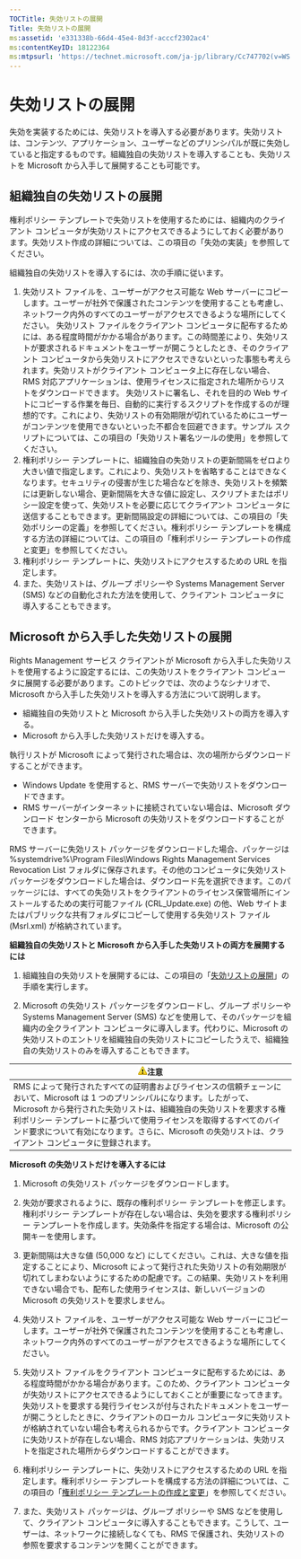 ```yaml
---
TOCTitle: 失効リストの展開
Title: 失効リストの展開
ms:assetid: 'e331338b-66d4-45e4-8d3f-acccf2302ac4'
ms:contentKeyID: 18122364
ms:mtpsurl: 'https://technet.microsoft.com/ja-jp/library/Cc747702(v=WS.10)'
---
```


失効リストの展開
================

失効を実装するためには、失効リストを導入する必要があります。失効リストは、コンテンツ、アプリケーション、ユーザーなどのプリンシパルが既に失効していると指定するものです。組織独自の失効リストを導入することも、失効リストを Microsoft から入手して展開することも可能です。

組織独自の失効リストの展開
--------------------------

権利ポリシー テンプレートで失効リストを使用するためには、組織内のクライアント コンピュータが失効リストにアクセスできるようにしておく必要があります。失効リスト作成の詳細については、この項目の「失効の実装」を参照してください。

組織独自の失効リストを導入するには、次の手順に従います。

1.  失効リスト ファイルを、ユーザーがアクセス可能な Web サーバーにコピーします。ユーザーが社外で保護されたコンテンツを使用することも考慮し、ネットワーク内外のすべてのユーザーがアクセスできるような場所にしてください。
    失効リスト ファイルをクライアント コンピュータに配布するためには、ある程度時間がかかる場合があります。この時間差により、失効リストが要求されるドキュメントをユーザーが開こうとしたとき、そのクライアント コンピュータから失効リストにアクセスできないといった事態も考えられます。失効リストがクライアント コンピュータ上に存在しない場合、RMS 対応アプリケーションは、使用ライセンスに指定された場所からリストをダウンロードできます。
    失効リストに署名し、それを目的の Web サイトにコピーする作業を毎日、自動的に実行するスクリプトを作成するのが理想的です。これにより、失効リストの有効期限が切れているためにユーザーがコンテンツを使用できないといった不都合を回避できます。サンプル スクリプトについては、この項目の「失効リスト署名ツールの使用」を参照してください。
2.  権利ポリシー テンプレートに、組織独自の失効リストの更新間隔をゼロより大きい値で指定します。これにより、失効リストを省略することはできなくなります。セキュリティの侵害が生じた場合などを除き、失効リストを頻繁には更新しない場合、更新間隔を大きな値に設定し、スクリプトまたはポリシー設定を使って、失効リストを必要に応じてクライアント コンピュータに送信することもできます。更新間隔設定の詳細については、この項目の「失効ポリシーの定義」を参照してください。権利ポリシー テンプレートを構成する方法の詳細については、この項目の「権利ポリシー テンプレートの作成と変更」を参照してください。
3.  権利ポリシー テンプレートに、失効リストにアクセスするための URL を指定します。
4.  また、失効リストは、グループ ポリシーや Systems Management Server (SMS) などの自動化された方法を使用して、クライアント コンピュータに導入することもできます。

Microsoft から入手した失効リストの展開
--------------------------------------

Rights Management サービス クライアントが Microsoft から入手した失効リストを使用するように設定するには、この失効リストをクライアント コンピュータに展開する必要があります。このトピックでは、次のようなシナリオで、Microsoft から入手した失効リストを導入する方法について説明します。

-   組織独自の失効リストと Microsoft から入手した失効リストの両方を導入する。
-   Microsoft から入手した失効リストだけを導入する。

執行リストが Microsoft によって発行された場合は、次の場所からダウンロードすることができます。

-   Windows Update を使用すると、RMS サーバーで失効リストをダウンロードできます。
-   RMS サーバーがインターネットに接続されていない場合は、Microsoft ダウンロード センターから Microsoft の失効リストをダウンロードすることができます。

RMS サーバーに失効リスト パッケージをダウンロードした場合、パッケージは %systemdrive%\\Program Files\\Windows Rights Management Services Revocation List フォルダに保存されます。その他のコンピュータに失効リスト パッケージをダウンロードした場合は、ダウンロード先を選択できます。このパッケージには、すべての失効リストをクライアントのライセンス保管場所にインストールするための実行可能ファイル (CRL\_Update.exe) の他、Web サイトまたはパブリックな共有フォルダにコピーして使用する失効リスト ファイル (Msrl.xml) が格納されています。

**組織独自の失効リストと Microsoft から入手した失効リストの両方を展開するには**
1.  組織独自の失効リストを展開するには、この項目の「[失効リストの展開](https://technet.microsoft.com/e331338b-66d4-45e4-8d3f-acccf2302ac4)」の手順を実行します。

2.  Microsoft の失効リスト パッケージをダウンロードし、グループ ポリシーや Systems Management Server (SMS) などを使用して、そのパッケージを組織内の全クライアント コンピュータに導入します。代わりに、Microsoft の失効リストのエントリを組織独自の失効リストにコピーしたうえで、組織独自の失効リストのみを導入することもできます。

| ![](images/Cc747702.Caution(WS.10).gif)注意                                                                                                                                                                                                                                                                                                                  |
|-------------------------------------------------------------------------------------------------------------------------------------------------------------------------------------------------------------------------------------------------------------------------------------------------------------------------------------------------------------------------------------------|
| RMS によって発行されたすべての証明書およびライセンスの信頼チェーンにおいて、Microsoft は 1 つのプリンシパルになります。したがって、Microsoft から発行された失効リストは、組織独自の失効リストを要求する権利ポリシー テンプレートに基づいて使用ライセンスを取得するすべてのバインド要求について有効になります。さらに、Microsoft の失効リストは、クライアント コンピュータに登録されます。 |

**Microsoft の失効リストだけを導入するには**
1.  Microsoft の失効リスト パッケージをダウンロードします。

2.  失効が要求されるように、既存の権利ポリシー テンプレートを修正します。権利ポリシー テンプレートが存在しない場合は、失効を要求する権利ポリシー テンプレートを作成します。失効条件を指定する場合は、Microsoft の公開キーを使用します。

3.  更新間隔は大きな値 (50,000 など) にしてください。これは、大きな値を指定することにより、Microsoft によって発行された失効リストの有効期限が切れてしまわないようにするための配慮です。この結果、失効リストを利用できない場合でも、配布した使用ライセンスは、新しいバージョンの Microsoft の失効リストを要求しません。

4.  失効リスト ファイルを、ユーザーがアクセス可能な Web サーバーにコピーします。ユーザーが社外で保護されたコンテンツを使用することも考慮し、ネットワーク内外のすべてのユーザーがアクセスできるような場所にしてください。

5.  失効リスト ファイルをクライアント コンピュータに配布するためには、ある程度時間がかかる場合があります。このため、クライアント コンピュータが失効リストにアクセスできるようにしておくことが重要になってきます。失効リストを要求する発行ライセンスが付与されたドキュメントをユーザーが開こうとしたときに、クライアントのローカル コンピュータに失効リストが格納されていない場合も考えられるからです。クライアント コンピュータに失効リストが存在しない場合、RMS 対応アプリケーションは、失効リストを指定された場所からダウンロードすることができます。

6.  権利ポリシー テンプレートに、失効リストにアクセスするための URL を指定します。権利ポリシー テンプレートを構成する方法の詳細については、この項目の「[権利ポリシー テンプレートの作成と変更](https://technet.microsoft.com/6014176f-ef71-4d29-b3e3-da129c18563d)」を参照してください。

7.  また、失効リスト パッケージは、グループ ポリシーや SMS などを使用して、クライアント コンピュータに導入することもできます。こうして、ユーザーは、ネットワークに接続しなくても、RMS で保護され、失効リストの参照を要求するコンテンツを開くことができます。

